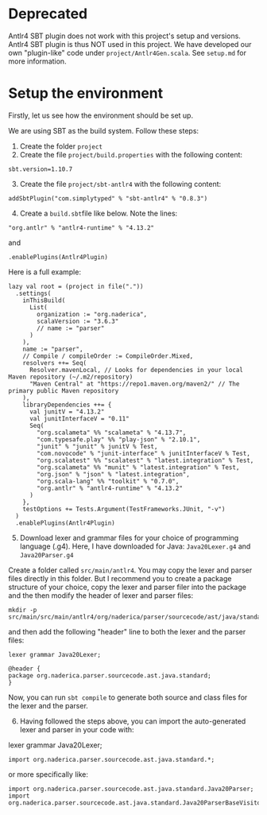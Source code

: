 # Deprecated
Antlr4 SBT plugin does not work with this project's setup and versions. Antlr4 SBT plugin is thus NOT used in this project.  We have developed our own "plugin-like" code under `project/Antlr4Gen.scala`.  See `setup.md` for more information.

# Setup the environment
Firstly, let us see how the environment should be set up.

We are using SBT as the build system.  Follow these steps:

1. Create the folder `project`
2. Create the file `project/build.properties` with the following content:

```
sbt.version=1.10.7
```

3. Create the file `project/sbt-antlr4` with the following content:

```
addSbtPlugin("com.simplytyped" % "sbt-antlr4" % "0.8.3")
```

4. Create a `build.sbt`file like below. Note the lines:

```
"org.antlr" % "antlr4-runtime" % "4.13.2"
```
and 
```
.enablePlugins(Antlr4Plugin)
```

Here is a full example:
```
lazy val root = (project in file("."))
  .settings(
    inThisBuild(
      List(
        organization := "org.naderica",
        scalaVersion := "3.6.3"
        // name := "parser"
      )
    ),
    name := "parser",
    // Compile / compileOrder := CompileOrder.Mixed,
    resolvers ++= Seq(
      Resolver.mavenLocal, // Looks for dependencies in your local Maven repository (~/.m2/repository)
      "Maven Central" at "https://repo1.maven.org/maven2/" // The primary public Maven repository
    ),
    libraryDependencies ++= {
      val junitV = "4.13.2"
      val junitInterfaceV = "0.11"
      Seq(
        "org.scalameta" %% "scalameta" % "4.13.7",
        "com.typesafe.play" %% "play-json" % "2.10.1",
        "junit" % "junit" % junitV % Test,
        "com.novocode" % "junit-interface" % junitInterfaceV % Test,
        "org.scalatest" %% "scalatest" % "latest.integration" % Test,
        "org.scalameta" %% "munit" % "latest.integration" % Test,
        "org.json" % "json" % "latest.integration",
        "org.scala-lang" %% "toolkit" % "0.7.0",
        "org.antlr" % "antlr4-runtime" % "4.13.2"
      )
    },
    testOptions += Tests.Argument(TestFrameworks.JUnit, "-v")
  )
  .enablePlugins(Antlr4Plugin)
```

5. Download lexer and grammar files for your choice of programming language (.g4).  Here, I have downloaded for Java: `Java20Lexer.g4` and `Java20Parser.g4`

Create a folder called `src/main/antlr4`.  You may copy the lexer and parser files directly in this folder. But I recommend you to create a package structure of your choice, copy the lexer and parser filer into the package and the then modify the header of lexer and parser files:

```
mkdir -p src/main/src/main/antlr4/org/naderica/parser/sourcecode/ast/java/standard
```

and then add the following "header" line to both the lexer and the parser files:
```
lexer grammar Java20Lexer;

@header {
package org.naderica.parser.sourcecode.ast.java.standard;
}
```

Now, you can run `sbt compile` to generate both source and class files for the lexer and the parser.

6. Having followed the steps above, you can import the auto-generated lexer and parser in your code with:

lexer grammar Java20Lexer;

```
import org.naderica.parser.sourcecode.ast.java.standard.*;
```

or more specifically like:

```
import org.naderica.parser.sourcecode.ast.java.standard.Java20Parser;
import org.naderica.parser.sourcecode.ast.java.standard.Java20ParserBaseVisitor;
```


